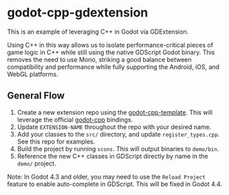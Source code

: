 # godot-cpp-gdextension

This is an example of leveraging C++ in Godot via GDExtension.

Using C++ in this way allows us to isolate performance-critical pieces of game logic in C++ while still using the native GDScript Godot binary. This removes the need to use Mono, striking a good balance between compatibility and performance while fully supporting the Android, iOS, and WebGL platforms.

## General Flow

1. Create a new extension repo using the [godot-cpp-template](https://github.com/godotengine/godot-cpp-template). This will leverage the official [godot-cpp](https://github.com/godotengine/godot-cpp) bindings.
2. Update `EXTENSION-NAME` throughout the repo with your desired name.
3. Add your classes to the `src/` directory, and update `register_types.cpp`. See this repo for examples.
4. Build the project by running `scons`. This will output binaries to `demo/bin`.
5. Reference the new C++ classes in GDScript directly by name in the `demo/` project.

Note: In Godot 4.3 and older, you may need to use the `Reload Project` feature to enable auto-complete in GDScript. This will be fixed in Godot 4.4.
